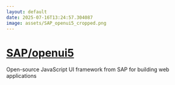 ```yaml
---
layout: default
date: 2025-07-16T13:24:57.304087
image: assets/SAP_openui5_cropped.png
---
```


# [SAP/openui5](https://github.com/SAP/openui5)

Open-source JavaScript UI framework from SAP for building web applications
